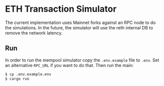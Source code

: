 # ETH Transaction Simulator

The current implementation uses Mainnet forks against an RPC node to do the simulations. In the future, the simulator will use the reth internal DB to remove the network latency.

## Run

In order to run the mempool simulator copy the `.env.example` file to `.env`. Set an alternative `RPC_URL` if you want to do that. Then run the main:

```bash
$ cp .env.example.env
$ cargo run
```